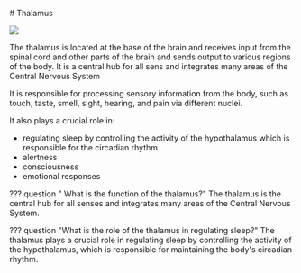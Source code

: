 # Thalamus

![](fig/thalamus_Thalamus.gif)

The thalamus is located at the base of the brain and receives input from the spinal cord and other parts of the brain and sends output to various regions of the body. It is a central hub for all sens and integrates many areas of the Central Nervous System

It is responsible for processing sensory information from the body, such as touch, taste, smell, sight, hearing, and pain via different nuclei.

It also plays a crucial role in:

- regulating sleep by controlling the activity of the hypothalamus which is responsible for the circadian rhythm
- alertness
- consciousness
- emotional responses

??? question " What is the function of the thalamus?"
    The thalamus is the central hub for all senses and integrates many areas of the Central Nervous System.

??? question "What is the role of the thalamus in regulating sleep?"
    The thalamus plays a crucial role in regulating sleep by controlling the activity of the hypothalamus, which is responsible for maintaining the body's circadian rhythm.
